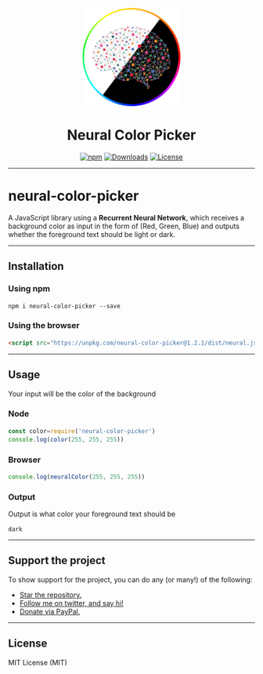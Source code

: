 <div align = "center">
<img alt="neural-color-picker" src="https://github.com/shubham-saudolla/media/blob/master/neural-color-picker/neuralColorPickerIcon.png?raw="true" width = "200"/>

# Neural Color Picker

[![npm](https://img.shields.io/npm/v/neural-color-picker.svg?style=for-the-badge&labelColor=000000&color=4505ff)](https://www.npmjs.com/package/neural-color-picker)
[![Downloads](https://img.shields.io/npm/dt/neural-color-picker.svg?style=for-the-badge&labelColor=000000)](https://www.npmjs.com/package/neural-color-picker)
[![License](https://img.shields.io/npm/l/neural-color-picker.svg?style=for-the-badge&labelColor=000000&color=ff0666)](https://www.npmjs.com/package/neural-color-picker)
</div>

---

# neural-color-picker

A JavaScript library using a **Recurrent Neural Network**, which receives a background color as input in the form of (Red, Green, Blue) and outputs whether the foreground text should be light or dark.

---

## Installation

### Using npm

```console
npm i neural-color-picker --save
```

### Using the browser

```html
<script src="https://unpkg.com/neural-color-picker@1.2.1/dist/neural.js"></script>
```

---

## Usage

Your input will be the color of the background

### Node

```javascript
const color=require('neural-color-picker')
console.log(color(255, 255, 255))
```

### Browser

```javascript
console.log(neuralColor(255, 255, 255))
```

### Output

Output is what color your foreground text should be

```console
dark
```

---

## Support the project

To show support for the project, you can do any (or many!) of the following:

- [Star the repository.](https://github.com/akash-joshi/neural-color-picker)
- [Follow me on twitter, and say hi!](https://twitter.com/akashtrikon)
- [Donate via PayPal.](http://paypal.me/akashsjoshi)

---

## License

MIT License (MIT)